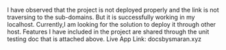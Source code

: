 I have observed that the project is not deployed properly and the link is not traversing to the sub-domains.
But it is successfully working in my localhost.
Currently,I am looking for the solution to deploy it through other host.
Features I have included in the project are shared through the unit testing doc that is attached above.
Live App Link: docsbysmaran.xyz
